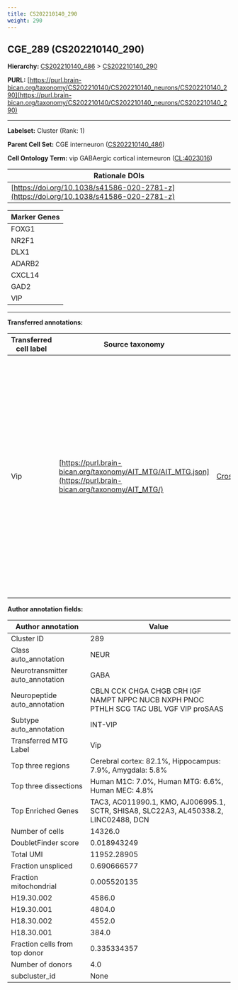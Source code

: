 ```yaml
---
title: CS202210140_290
weight: 290
---
```

## CGE_289 (CS202210140_290)
<b>Hierarchy: </b>
[CS202210140_486](../CS202210140_486) >
[CS202210140_290](../CS202210140_290)

**PURL:** [https://purl.brain-bican.org/taxonomy/CS202210140/CS202210140_neurons/CS202210140_290](https://purl.brain-bican.org/taxonomy/CS202210140/CS202210140_neurons/CS202210140_290)

---


**Labelset:** Cluster (Rank: 1)

**Parent Cell Set:** CGE interneuron ([CS202210140_486](../CS202210140_486))



**Cell Ontology Term:**  vip GABAergic cortical interneuron ([CL:4023016](https://www.ebi.ac.uk/ols/ontologies/cl/terms?obo_id=CL:4023016)) 

| Rationale DOIs |
|----------------|
|[https://doi.org/10.1038/s41586-020-2781-z](https://doi.org/10.1038/s41586-020-2781-z)|

[MARKER GENES.]: #


| Marker Genes |
|--------------|
|FOXG1|
|NR2F1|
|DLX1|
|ADARB2|
|CXCL14|
|GAD2|
|VIP|

---

[TRANSFERRED ANNOTATIONS.]: #


**Transferred annotations:**

| Transferred cell label | Source taxonomy | Source node accession | Algorithm name | Comment |
|------------------------|-----------------|-----------------------|----------------|---------|
|Vip|[https://purl.brain-bican.org/taxonomy/AIT_MTG/AIT_MTG.json](https://purl.brain-bican.org/taxonomy/AIT_MTG/)|[CrossArea_subclass:082c817b6f](https://purl.brain-bican.org/taxonomy/AIT_MTG/CrossArea_subclass_082c817b6f)||We performed PCA (50 components) on our full dataset, trained a random forest classifier (scikit-learn, class_ weight=‘balanced’, max_depth=50) on the MTG labels, and then predicted labels for all cells. We labeled each cluster with the mode of its constituent cells if two conditions were met: more than 0.8 of predicted labels matched the mode, and the mean probability of these pre- dictions was greater than 0.8.|

[AUTHOR ANNOTATION FIELDS.]: #


**Author annotation fields:**

| Author annotation | Value |
|-------------------|-------|
|Cluster ID|289|
|Class auto_annotation|NEUR|
|Neurotransmitter auto_annotation|GABA|
|Neuropeptide auto_annotation|CBLN CCK CHGA CHGB CRH IGF NAMPT NPPC NUCB NXPH PNOC PTHLH SCG TAC UBL VGF VIP proSAAS|
|Subtype auto_annotation|INT-VIP|
|Transferred MTG Label|Vip|
|Top three regions|Cerebral cortex: 82.1%, Hippocampus: 7.9%, Amygdala: 5.8%|
|Top three dissections|Human M1C: 7.0%, Human MTG: 6.6%, Human MEC: 4.8%|
|Top Enriched Genes|TAC3, AC011990.1, KMO, AJ006995.1, SCTR, SHISA8, SLC22A3, AL450338.2, LINC02488, DCN|
|Number of cells|14326.0|
|DoubletFinder score|0.018943249|
|Total UMI|11952.28905|
|Fraction unspliced|0.690666577|
|Fraction mitochondrial|0.005520135|
|H19.30.002|4586.0|
|H19.30.001|4804.0|
|H18.30.002|4552.0|
|H18.30.001|384.0|
|Fraction cells from top donor|0.335334357|
|Number of donors|4.0|
|subcluster_id|None|

